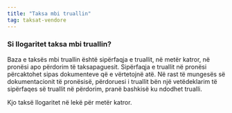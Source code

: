 ```yaml
---
title: "Taksa mbi truallin"
tag: taksat-vendore
---
```


### Si llogaritet taksa mbi truallin?

Baza e taksës mbi truallin është sipërfaqja e truallit, në metër katror, në pronësi apo përdorim të taksapaguesit. Sipërfaqja e truallit në pronësi përcaktohet sipas dokumenteve që e vërtetojnë atë. Në rast të mungesës së dokumentacionit të pronësisë, përdoruesi i truallit bën një vetëdeklarim të sipërfaqes së truallit në përdorim, pranë bashkisë ku ndodhet trualli.

Kjo taksë llogaritet në lekë për metër katror.
